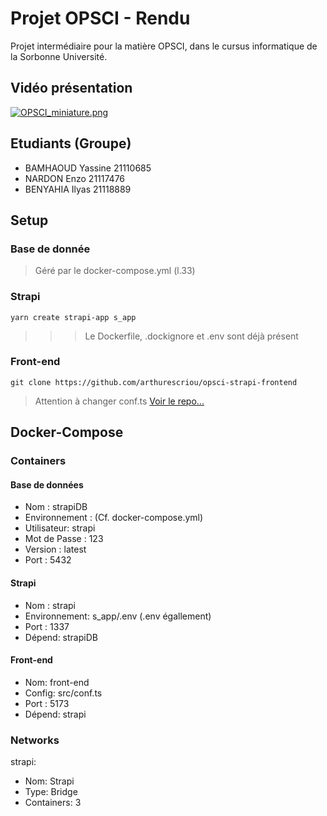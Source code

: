 # Projet OPSCI - Rendu
Projet intermédiaire pour la matière OPSCI, dans le cursus informatique de la Sorbonne Université.

## Vidéo présentation
[![OPSCI_miniature.png](https://img.youtube.com/vi/VGG0S_nnaI4/0.jpg)](https://www.youtube.com/watch?v=VGG0S_nnaI4)

## Etudiants (Groupe)
 - BAMHAOUD  Yassine  21110685
 - NARDON    Enzo     21117476
 - BENYAHIA  Ilyas    21118889

## Setup

### Base de donnée
> Géré par le docker-compose.yml (l.33)

### Strapi
``` console
yarn create strapi-app s_app
```

>>> Le Dockerfile, .dockignore et .env sont déjà présent

### Front-end
``` console
git clone https://github.com/arthurescriou/opsci-strapi-frontend 
```
> Attention à changer conf.ts
[Voir le repo...](https://github.com/arthurescriou/opsci-strapi-frontend)

## Docker-Compose
### Containers

#### Base de données
 - Nom : strapiDB
 - Environnement : (Cf. docker-compose.yml)
 - Utilisateur: strapi
 - Mot de Passe : 123
 - Version : latest
 - Port : 5432

#### Strapi
 - Nom : strapi
 - Environnement: s_app/.env (.env égallement)
 - Port : 1337
 - Dépend: strapiDB
 
#### Front-end
 - Nom: front-end
 - Config: src/conf.ts
 - Port : 5173
 - Dépend: strapi

### Networks
strapi:
  - Nom: Strapi
  - Type: Bridge
  - Containers: 3
